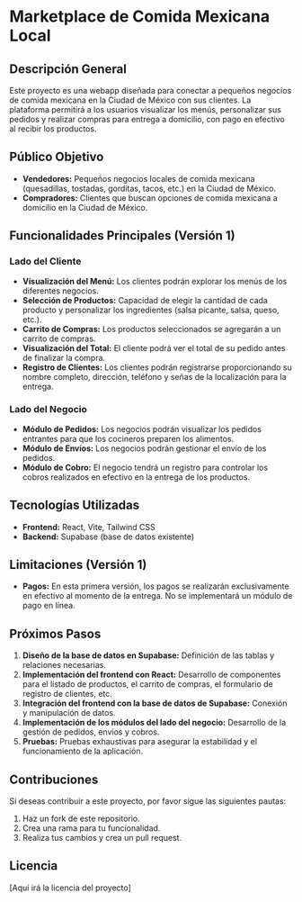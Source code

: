 # Marketplace de Comida Mexicana Local

## Descripción General

Este proyecto es una webapp diseñada para conectar a pequeños negocios de comida mexicana en la Ciudad de México con sus clientes. La plataforma permitirá a los usuarios visualizar los menús, personalizar sus pedidos y realizar compras para entrega a domicilio, con pago en efectivo al recibir los productos.

## Público Objetivo

*   **Vendedores:** Pequeños negocios locales de comida mexicana (quesadillas, tostadas, gorditas, tacos, etc.) en la Ciudad de México.
*   **Compradores:** Clientes que buscan opciones de comida mexicana a domicilio en la Ciudad de México.

## Funcionalidades Principales (Versión 1)

### Lado del Cliente

*   **Visualización del Menú:** Los clientes podrán explorar los menús de los diferentes negocios.
*   **Selección de Productos:** Capacidad de elegir la cantidad de cada producto y personalizar los ingredientes (salsa picante, salsa, queso, etc.).
*   **Carrito de Compras:** Los productos seleccionados se agregarán a un carrito de compras.
*   **Visualización del Total:** El cliente podrá ver el total de su pedido antes de finalizar la compra.
*   **Registro de Clientes:** Los clientes podrán registrarse proporcionando su nombre completo, dirección, teléfono y señas de la localización para la entrega.

### Lado del Negocio

*   **Módulo de Pedidos:** Los negocios podrán visualizar los pedidos entrantes para que los cocineros preparen los alimentos.
*   **Módulo de Envíos:** Los negocios podrán gestionar el envío de los pedidos.
*   **Módulo de Cobro:** El negocio tendrá un registro para controlar los cobros realizados en efectivo en la entrega de los productos.

## Tecnologías Utilizadas

*   **Frontend:** React, Vite, Tailwind CSS
*   **Backend:** Supabase (base de datos existente)

## Limitaciones (Versión 1)

*   **Pagos:** En esta primera versión, los pagos se realizarán exclusivamente en efectivo al momento de la entrega. No se implementará un módulo de pago en línea.

## Próximos Pasos

1.  **Diseño de la base de datos en Supabase:** Definición de las tablas y relaciones necesarias.
2.  **Implementación del frontend con React:** Desarrollo de componentes para el listado de productos, el carrito de compras, el formulario de registro de clientes, etc.
3.  **Integración del frontend con la base de datos de Supabase:** Conexión y manipulación de datos.
4.  **Implementación de los módulos del lado del negocio:** Desarrollo de la gestión de pedidos, envíos y cobros.
5.  **Pruebas:** Pruebas exhaustivas para asegurar la estabilidad y el funcionamiento de la aplicación.

## Contribuciones

Si deseas contribuir a este proyecto, por favor sigue las siguientes pautas:

1.  Haz un fork de este repositorio.
2.  Crea una rama para tu funcionalidad.
3.  Realiza tus cambios y crea un pull request.

## Licencia

[Aquí irá la licencia del proyecto]